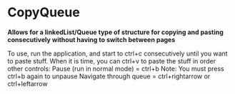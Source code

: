 # CopyQueue
<b>Allows for a linkedList/Queue type of structure for copying and pasting consecutively without having to switch between pages</b>



To use, run the application, and start to ctrl+c consecutively until you want to paste stuff. When it is time, you can ctrl+v to paste the stuff in order
other controls:
Pause (run in normal mode) = ctrl+b    Note: You must press ctrl+b again to unpause
Navigate through queue = ctrl+rightarrow or ctrl+leftarrow
